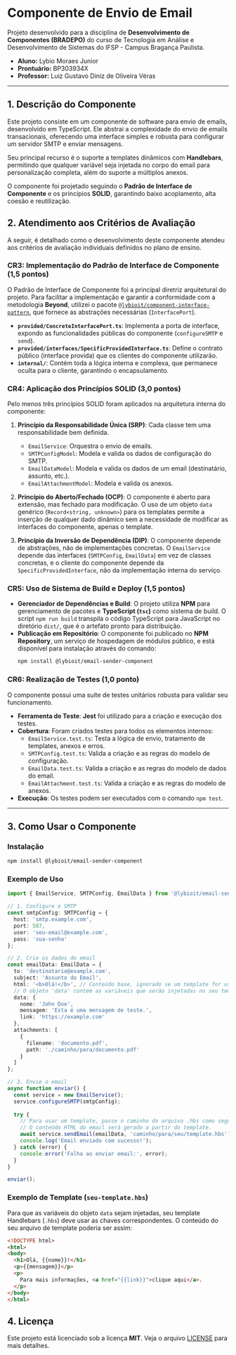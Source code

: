 # Componente de Envio de Email

Projeto desenvolvido para a disciplina de **Desenvolvimento de Componentes (BRADEPO)** do curso de Tecnologia em Análise e Desenvolvimento de Sistemas do IFSP - Campus Bragança Paulista.

- **Aluno:** Lybio Moraes Junior
- **Prontuário:** BP303934X
- **Professor:** Luiz Gustavo Diniz de Oliveira Véras

---

## 1. Descrição do Componente

Este projeto consiste em um componente de software para envio de emails, desenvolvido em TypeScript. Ele abstrai a complexidade do envio de emails transacionais, oferecendo uma interface simples e robusta para configurar um servidor SMTP e enviar mensagens.

Seu principal recurso é o suporte a templates dinâmicos com **Handlebars**, permitindo que qualquer variável seja injetada no corpo do email para personalização completa, além do suporte a múltiplos anexos.

O componente foi projetado seguindo o **Padrão de Interface de Componente** e os princípios **SOLID**, garantindo baixo acoplamento, alta coesão e reutilização.

## 2. Atendimento aos Critérios de Avaliação

A seguir, é detalhado como o desenvolvimento deste componente atendeu aos critérios de avaliação individuais definidos no plano de ensino.

### CR3: Implementação do Padrão de Interface de Componente (1,5 pontos)

O Padrão de Interface de Componente foi a principal diretriz arquitetural do projeto. Para facilitar a implementação e garantir a conformidade com a metodologia **Beyond**, utilizei o pacote [`@lybioit/component-interface-pattern`](https://www.npmjs.com/package/@lybioit/component-interface-pattern), que fornece as abstrações necessárias (`InterfacePort`).

- **`provided/ConcreteInterfacePort.ts`**: Implementa a porta de interface, expondo as funcionalidades públicas do componente (`configureSMTP` e `send`).
- **`provided/interfaces/SpecificProvidedInterface.ts`**: Define o contrato público (interface provida) que os clientes do componente utilizarão.
- **`internal/`**: Contém toda a lógica interna e complexa, que permanece oculta para o cliente, garantindo o encapsulamento.

### CR4: Aplicação dos Princípios SOLID (3,0 pontos)

Pelo menos três princípios SOLID foram aplicados na arquitetura interna do componente:

1.  **Princípio da Responsabilidade Única (SRP)**: Cada classe tem uma responsabilidade bem definida.
    -   `EmailService`: Orquestra o envio de emails.
    -   `SMTPConfigModel`: Modela e valida os dados de configuração do SMTP.
    -   `EmailDataModel`: Modela e valida os dados de um email (destinatário, assunto, etc.).
    -   `EmailAttachmentModel`: Modela e valida os anexos.

2.  **Princípio do Aberto/Fechado (OCP)**: O componente é aberto para extensão, mas fechado para modificação. O uso de um objeto `data` genérico (`Record<string, unknown>`) para os templates permite a inserção de qualquer dado dinâmico sem a necessidade de modificar as interfaces do componente, apenas o template.

3.  **Princípio da Inversão de Dependência (DIP)**: O componente depende de abstrações, não de implementações concretas. O `EmailService` depende das interfaces (`SMTPConfig`, `EmailData`) em vez de classes concretas, e o cliente do componente depende da `SpecificProvidedInterface`, não da implementação interna do serviço.

### CR5: Uso de Sistema de Build e Deploy (1,5 pontos)

-   **Gerenciador de Dependências e Build**: O projeto utiliza **NPM** para gerenciamento de pacotes e **TypeScript (`tsc`)** como sistema de build. O script `npm run build` transpila o código TypeScript para JavaScript no diretório `dist/`, que é o artefato pronto para distribuição.
-   **Publicação em Repositório**: O componente foi publicado no **NPM Repository**, um serviço de hospedagem de módulos público, e está disponível para instalação através do comando:
    ```bash
    npm install @lybioit/email-sender-component
    ```

### CR6: Realização de Testes (1,0 ponto)

O componente possui uma suíte de testes unitários robusta para validar seu funcionamento.
-   **Ferramenta de Teste**: **Jest** foi utilizado para a criação e execução dos testes.
-   **Cobertura**: Foram criados testes para todos os elementos internos:
    -   `EmailService.test.ts`: Testa a lógica de envio, tratamento de templates, anexos e erros.
    -   `SMTPConfig.test.ts`: Valida a criação e as regras do modelo de configuração.
    -   `EmailData.test.ts`: Valida a criação e as regras do modelo de dados do email.
    -   `EmailAttachment.test.ts`: Valida a criação e as regras do modelo de anexos.
-   **Execução**: Os testes podem ser executados com o comando `npm test`.

---

## 3. Como Usar o Componente

### Instalação
```bash
npm install @lybioit/email-sender-component
```

### Exemplo de Uso
```typescript
import { EmailService, SMTPConfig, EmailData } from '@lybioit/email-sender-component';

// 1. Configure o SMTP
const smtpConfig: SMTPConfig = {
  host: 'smtp.example.com',
  port: 587,
  user: 'seu-email@example.com',
  pass: 'sua-senha'
};

// 2. Crie os dados do email
const emailData: EmailData = {
  to: 'destinatario@example.com',
  subject: 'Assunto do Email',
  html: '<b>Olá!</b>', // Conteúdo base, ignorado se um template for usado.
  // O objeto 'data' contém as variáveis que serão injetadas no seu template Handlebars.
  data: { 
    nome: 'John Doe',
    mensagem: 'Esta é uma mensagem de teste.',
    link: 'https://example.com'
  },
  attachments: [
    {
      filename: 'documento.pdf',
      path: './caminho/para/documento.pdf'
    }
  ]
};

// 3. Envie o email
async function enviar() {
  const service = new EmailService();
  service.configureSMTP(smtpConfig);
  
  try {
    // Para usar um template, passe o caminho do arquivo .hbs como segundo argumento.
    // O conteúdo HTML do email será gerado a partir do template.
    await service.sendEmail(emailData, 'caminho/para/seu/template.hbs');
    console.log('Email enviado com sucesso!');
  } catch (error) {
    console.error('Falha ao enviar email:', error);
  }
}

enviar();
```

### Exemplo de Template (`seu-template.hbs`)

Para que as variáveis do objeto `data` sejam injetadas, seu template Handlebars (`.hbs`) deve usar as chaves correspondentes. O conteúdo do seu arquivo de template poderia ser assim:

```html
<!DOCTYPE html>
<html>
<body>
  <h1>Olá, {{nome}}!</h1>
  <p>{{mensagem}}</p>
  <p>
    Para mais informações, <a href="{{link}}">clique aqui</a>.
  </p>
</body>
</html>
```

## 4. Licença

Este projeto está licenciado sob a licença **MIT**. Veja o arquivo [LICENSE](./LICENSE) para mais detalhes. 